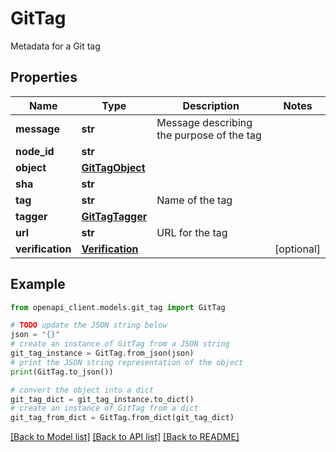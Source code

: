 # GitTag

Metadata for a Git tag

## Properties

Name | Type | Description | Notes
------------ | ------------- | ------------- | -------------
**message** | **str** | Message describing the purpose of the tag | 
**node_id** | **str** |  | 
**object** | [**GitTagObject**](GitTagObject.md) |  | 
**sha** | **str** |  | 
**tag** | **str** | Name of the tag | 
**tagger** | [**GitTagTagger**](GitTagTagger.md) |  | 
**url** | **str** | URL for the tag | 
**verification** | [**Verification**](Verification.md) |  | [optional] 

## Example

```python
from openapi_client.models.git_tag import GitTag

# TODO update the JSON string below
json = "{}"
# create an instance of GitTag from a JSON string
git_tag_instance = GitTag.from_json(json)
# print the JSON string representation of the object
print(GitTag.to_json())

# convert the object into a dict
git_tag_dict = git_tag_instance.to_dict()
# create an instance of GitTag from a dict
git_tag_from_dict = GitTag.from_dict(git_tag_dict)
```
[[Back to Model list]](../README.md#documentation-for-models) [[Back to API list]](../README.md#documentation-for-api-endpoints) [[Back to README]](../README.md)


